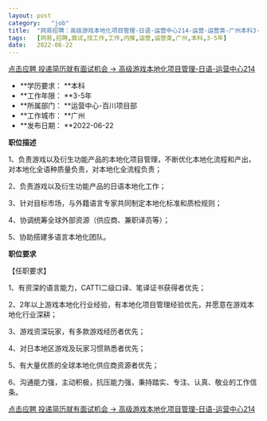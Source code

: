 ```yaml
---
layout:	post
category:	"job"
title:	"网易招聘：高级游戏本地化项目管理-日语-运营中心214-运营-运营类-广州本科3-5年"
tags:	[网易,招聘,面试,找工作,工作,内推,运营,运营类,广州,本科,3-5年]
date:	2022-06-22
---
```


[点击应聘 投递简历就有面试机会 ->  高级游戏本地化项目管理-日语-运营中心214](http://mobile.bole.netease.com/bole/boleDetail?id=40932&employeeId=346f03c3cda5f04c&key=all)



- **学历要求： **本科
- **工作年限： **3-5年
- **所属部门： **运营中心-百川项目部
- **工作城市： **广州
- **发布日期： **2022-06-22



**职位描述**

 1、负责游戏以及衍生功能产品的本地化项目管理，不断优化本地化流程和产出，对本地化全语种质量负责，对本地化全流程负责； 

2、负责游戏以及衍生功能产品的日语本地化工作； 

3、针对目标市场，与外籍语言专家共同制定本地化标准和质检规则； 

4、协调统筹全球外部资源（供应商、兼职译员等）； 

5、协助搭建多语言本地化团队。 



**职位要求**

【任职要求】 

1、有资深的语言能力，CATTI二级口译、笔译证书获得者优先； 

2、2年以上游戏本地化行业经验，有本地化项目管理经验优先，并愿意在游戏本地化行业深耕； 

3、游戏资深玩家，有多款游戏经历者优先； 

4、对日本地区游戏及玩家习惯熟悉者优先；

5、有大量优质的全球本地化供应商资源者优先； 

6、沟通能力强，主动积极，抗压能力强，秉持踏实、专注、认真、敬业的工作信条。	





[点击应聘 投递简历就有面试机会 ->  高级游戏本地化项目管理-日语-运营中心214](http://mobile.bole.netease.com/bole/boleDetail?id=40932&employeeId=346f03c3cda5f04c&key=all)